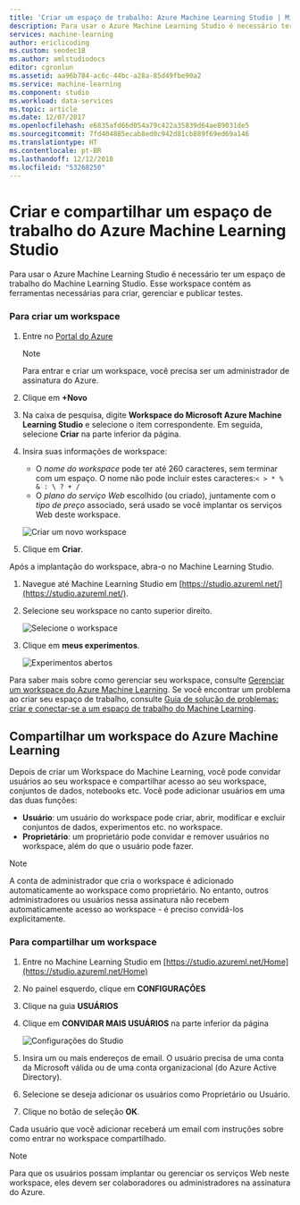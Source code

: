 ```yaml
---
title: 'Criar um espaço de trabalho: Azure Machine Learning Studio | Microsoft Docs'
description: Para usar o Azure Machine Learning Studio é necessário ter um espaço de trabalho do Machine Learning Studio. Esse workspace contém as ferramentas necessárias para criar, gerenciar e publicar testes.
services: machine-learning
author: ericlicoding
ms.custom: seodec18
ms.author: amlstudiodocs
editor: cgronlun
ms.assetid: aa96b784-ac6c-44bc-a28a-85d49fbe90a2
ms.service: machine-learning
ms.component: studio
ms.workload: data-services
ms.topic: article
ms.date: 12/07/2017
ms.openlocfilehash: e6835afd66d054a79c422a35839d64ae89031de5
ms.sourcegitcommit: 7fd404885ecab8ed0c942d81cb889f69ed69a146
ms.translationtype: HT
ms.contentlocale: pt-BR
ms.lasthandoff: 12/12/2018
ms.locfileid: "53268250"
---
```

# <a name="create-and-share-an-azure-machine-learning-studio-workspace"></a>Criar e compartilhar um espaço de trabalho do Azure Machine Learning Studio

Para usar o Azure Machine Learning Studio é necessário ter um espaço de trabalho do Machine Learning Studio. Esse workspace contém as ferramentas necessárias para criar, gerenciar e publicar testes.



### <a name="to-create-a-workspace"></a>Para criar um workspace
1. Entre no [Portal do Azure](https://portal.azure.com/)

    > [!NOTE]
    > Para entrar e criar um workspace, você precisa ser um administrador de assinatura do Azure. 
    >
    > 

2. Clique em **+Novo**

3. Na caixa de pesquisa, digite **Workspace do Microsoft Azure Machine Learning Studio** e selecione o item correspondente. Em seguida, selecione **Criar** na parte inferior da página.

4. Insira suas informações de workspace:

    - O *nome do workspace* pode ter até 260 caracteres, sem terminar com um espaço. O nome não pode incluir estes caracteres:`< > * % & : \ ? + /`
    - O *plano do serviço Web* escolhido (ou criado), juntamente com o *tipo de preço* associado, será usado se você implantar os serviços Web deste workspace.

    ![Criar um novo workspace](./media/create-workspace/create-new-workspace.png)

5. Clique em **Criar**.

Após a implantação do workspace, abra-o no Machine Learning Studio.

1. Navegue até Machine Learning Studio em [https://studio.azureml.net/](https://studio.azureml.net/).

2. Selecione seu workspace no canto superior direito.

    ![Selecione o workspace](./media/create-workspace/open-workspace.png)

3. Clique em **meus experimentos**.

    ![Experimentos abertos](./media/create-workspace/my-experiments.png)

Para saber mais sobre como gerenciar seu workspace, consulte [Gerenciar um workspace do Azure Machine Learning](manage-workspace.md).
Se você encontrar um problema ao criar seu espaço de trabalho, consulte [Guia de solução de problemas: criar e conectar-se a um espaço de trabalho do Machine Learning](troubleshooting-creating-ml-workspace.md).


## <a name="sharing-an-azure-machine-learning-workspace"></a>Compartilhar um workspace do Azure Machine Learning
Depois de criar um Workspace do Machine Learning, você pode convidar usuários ao seu workspace e compartilhar acesso ao seu workspace, conjuntos de dados, notebooks etc. Você pode adicionar usuários em uma das duas funções:

* **Usuário**: um usuário do workspace pode criar, abrir, modificar e excluir conjuntos de dados, experimentos etc. no workspace.
* **Proprietário**: um proprietário pode convidar e remover usuários no workspace, além do que o usuário pode fazer.

> [!NOTE]
> A conta de administrador que cria o workspace é adicionado automaticamente ao workspace como proprietário. No entanto, outros administradores ou usuários nessa assinatura não recebem automaticamente acesso ao workspace - é preciso convidá-los explicitamente.
> 
> 

### <a name="to-share-a-workspace"></a>Para compartilhar um workspace

1. Entre no Machine Learning Studio em [https://studio.azureml.net/Home](https://studio.azureml.net/Home)

2. No painel esquerdo, clique em **CONFIGURAÇÕES**

3. Clique na guia **USUÁRIOS**

4. Clique em **CONVIDAR MAIS USUÁRIOS** na parte inferior da página

    ![Configurações do Studio](./media/create-workspace/settings.png)

5. Insira um ou mais endereços de email. O usuário precisa de uma conta da Microsoft válida ou de uma conta organizacional (do Azure Active Directory).

6. Selecione se deseja adicionar os usuários como Proprietário ou Usuário.

7. Clique no botão de seleção **OK**.

Cada usuário que você adicionar receberá um email com instruções sobre como entrar no workspace compartilhado.

> [!NOTE]
> Para que os usuários possam implantar ou gerenciar os serviços Web neste workspace, eles devem ser colaboradores ou administradores na assinatura do Azure. 




